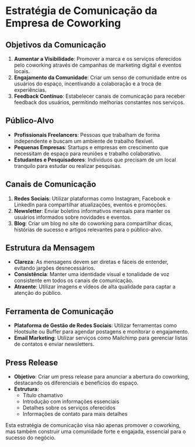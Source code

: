 # Estratégia de Comunicação da Empresa de Coworking

## Objetivos da Comunicação

1. **Aumentar a Visibilidade**: Promover a marca e os serviços oferecidos pelo coworking através de campanhas de marketing digital e eventos locais.
2. **Engajamento da Comunidade**: Criar um senso de comunidade entre os usuários do espaço, incentivando a colaboração e a troca de experiências.
3. **Feedback Contínuo**: Estabelecer canais de comunicação para receber feedback dos usuários, permitindo melhorias constantes nos serviços.

## Público-Alvo

- **Profissionais Freelancers**: Pessoas que trabalham de forma independente e buscam um ambiente de trabalho flexível.
- **Pequenas Empresas**: Startups e empresas em crescimento que necessitam de espaço para reuniões e trabalho colaborativo.
- **Estudantes e Pesquisadores**: Indivíduos que precisam de um local tranquilo para estudar ou realizar pesquisas.

## Canais de Comunicação

1. **Redes Sociais**: Utilizar plataformas como Instagram, Facebook e LinkedIn para compartilhar atualizações, eventos e promoções.
2. **Newsletter**: Enviar boletins informativos mensais para manter os usuários informados sobre novidades e eventos.
3. **Blog**: Criar um blog no site do coworking para compartilhar dicas, histórias de sucesso e artigos relevantes para o público-alvo.

## Estrutura da Mensagem

- **Clareza**: As mensagens devem ser diretas e fáceis de entender, evitando jargões desnecessários.
- **Consistência**: Manter uma identidade visual e tonalidade de voz consistente em todos os canais de comunicação.
- **Atraente**: Utilizar imagens e vídeos de alta qualidade para captar a atenção do público.

## Ferramenta de Comunicação

- **Plataforma de Gestão de Redes Sociais**: Utilizar ferramentas como Hootsuite ou Buffer para agendar postagens e monitorar o engajamento.
- **Email Marketing**: Utilizar serviços como Mailchimp para gerenciar listas de contatos e enviar newsletters.

## Press Release

- **Objetivo**: Criar um press release para anunciar a abertura do coworking, destacando os diferenciais e benefícios do espaço.
- **Estrutura**:
  - Título chamativo
  - Introdução com informações essenciais
  - Detalhes sobre os serviços oferecidos
  - Informações de contato para mais detalhes

Esta estratégia de comunicação visa não apenas promover o coworking, mas também construir uma comunidade forte e engajada, essencial para o sucesso do negócio.